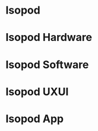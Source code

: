 # Isopod
<h1>Isopod Hardware</h1>
<h1>Isopod Software</h1>
<h1>Isopod UXUI</h1>
<h1>Isopod App</h1>
